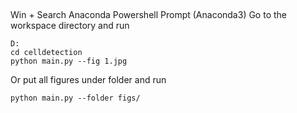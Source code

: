 
## 

Win + Search Anaconda Powershell Prompt (Anaconda3)
Go to the workspace directory and run
```
D:
cd celldetection
python main.py --fig 1.jpg
```

Or put all figures under folder and run
```
python main.py --folder figs/
```


